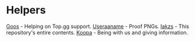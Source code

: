 # Helpers
[Goos](https://github.com/MrSerge01) - Helping on Top.gg support.
[Useraaname](https://github.com/userandaname) - Proof PNGs.
[Iakzs](https://github.com/iakzs) - This repository's entire contents.
[Koopa](https://github.com/KoopaCode) - Being with us and giving information.